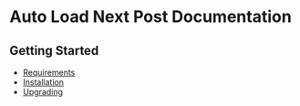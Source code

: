 # Auto Load Next Post Documentation

## Getting Started

* [Requirements](https://github.com/autoloadnextpost/alnp-documentation/blob/master/en_US/requirements.md)
* [Installation](https://github.com/autoloadnextpost/alnp-documentation/blob/master/en_US/installation.md)
* [Upgrading](https://github.com/autoloadnextpost/alnp-documentation/blob/master/en_US/upgrading.md)
